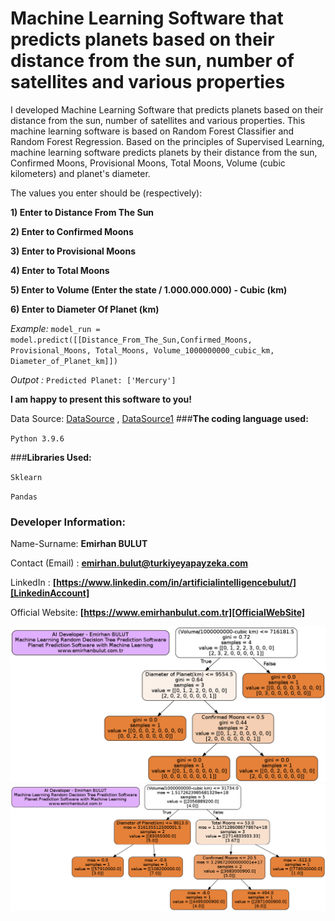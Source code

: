 # **Machine Learning Software that predicts planets based on their distance from the sun, number of satellites and various properties**
I developed Machine Learning Software that predicts planets based on their distance from the sun, number of satellites and various properties. This machine learning software is based on Random Forest Classifier and Random Forest Regression. Based on the principles of Supervised Learning, machine learning software predicts planets by their distance from the sun, Confirmed Moons, Provisional Moons, Total Moons, Volume (cubic kilometers) and planet's diameter.

The values you enter should be (respectively):

**1) Enter to Distance From The Sun**

**2) Enter to Confirmed Moons**

**3) Enter to Provisional Moons**

**4) Enter to Total Moons** 

**5) Enter to Volume (Enter the state / 1.000.000.000) - Cubic (km)**

**6) Enter to Diameter Of Planet (km)**


_Example:_ `model_run = model.predict([[Distance_From_The_Sun,Confirmed_Moons, Provisional_Moons, Total_Moons, Volume_1000000000_cubic_km, Diameter_of_Planet_km]])`

_Outpot :_ `Predicted Planet: ['Mercury']`

**I am happy to present this software to you!**

Data Source: [DataSource] , [DataSource1]
###**The coding language used:**

`Python 3.9.6`

###**Libraries Used:**

`Sklearn`

`Pandas`

### **Developer Information:**

Name-Surname: **Emirhan BULUT**

Contact (Email) : **emirhan.bulut@turkiyeyapayzeka.com**

LinkedIn : **[https://www.linkedin.com/in/artificialintelligencebulut/][LinkedinAccount]**

[LinkedinAccount]: https://www.linkedin.com/in/artificialintelligencebulut/

Official Website: **[https://www.emirhanbulut.com.tr][OfficialWebSite]**

[OfficialWebSite]: https://www.emirhanbulut.com.tr

[DataSource]: https://www.nasa.gov/

[DataSource1]: https://en.wikipedia.org/wiki/Main_Page

<img src="https://raw.githubusercontent.com/emirhanai/Machine-Learning-Software-that-predicts-planets-based-on-their-distance-from-the-sun-number-of-sate/main/emirhan_project_planet_classifier0.png" alt="Random Forest Classifier">
<img src="https://raw.githubusercontent.com/emirhanai/Machine-Learning-Software-that-predicts-planets-based-on-their-distance-from-the-sun-number-of-sate/main/emirhan_project_planet_regressor0.png" alt="Random Forest Regressor">
